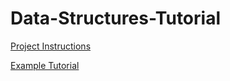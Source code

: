 # Data-Structures-Tutorial

[Project Instructions](https://byui-cse.github.io/cse212-course/lesson10/10-prepare.html)

[Example Tutorial](https://github.com/byui-cse/cse212-course/blob/master/python_fundamentals/0-welcome.md)
